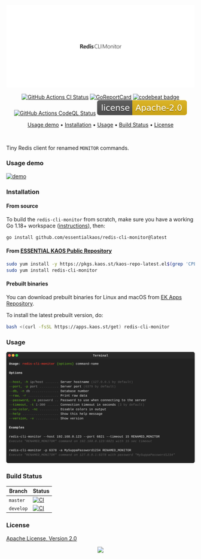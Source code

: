 <p align="center"><a href="#readme"><img src=".github/images/card.svg"/></a></p>

<p align="center">
  <a href="https://kaos.sh/w/redis-cli-monitor/ci"><img src="https://kaos.sh/w/redis-cli-monitor/ci.svg" alt="GitHub Actions CI Status" /></a>
  <a href="https://kaos.sh/r/redis-cli-monitor"><img src="https://kaos.sh/r/redis-cli-monitor.svg" alt="GoReportCard" /></a>
  <a href="https://kaos.sh/b/redis-cli-monitor"><img src="https://kaos.sh/b/9503a6f8-c9da-4057-ae44-b079686bcc13.svg" alt="codebeat badge" /></a>
  <a href="https://kaos.sh/w/redis-cli-monitor/codeql"><img src="https://kaos.sh/w/redis-cli-monitor/codeql.svg" alt="GitHub Actions CodeQL Status" /></a>
  <a href="#license"><img src=".github/images/license.svg"/></a>
</p>

<p align="center"><a href="#usage-demo">Usage demo</a> • <a href="#installation">Installation</a> • <a href="#usage">Usage</a> • <a href="#build-status">Build Status</a> • <a href="#license">License</a></p>

<br/>

Tiny Redis client for renamed `MONITOR` commands.

### Usage demo

[![demo](https://gh.kaos.st/redis-cli-monitor-200.gif)](#usage-demo)

### Installation

#### From source

To build the `redis-cli-monitor` from scratch, make sure you have a working Go 1.18+ workspace ([instructions](https://go.dev/doc/install)), then:

```
go install github.com/essentialkaos/redis-cli-monitor@latest
```

#### From [ESSENTIAL KAOS Public Repository](https://kaos.sh/kaos-repo)

```bash
sudo yum install -y https://pkgs.kaos.st/kaos-repo-latest.el$(grep 'CPE_NAME' /etc/os-release | tr -d '"' | cut -d':' -f5).noarch.rpm
sudo yum install redis-cli-monitor
```

#### Prebuilt binaries

You can download prebuilt binaries for Linux and macOS from [EK Apps Repository](https://apps.kaos.st/redis-cli-monitor/latest).

To install the latest prebuilt version, do:

```bash
bash <(curl -fsSL https://apps.kaos.st/get) redis-cli-monitor
```

### Usage

<img src=".github/images/usage.svg" />

### Build Status

| Branch | Status |
|--------|--------|
| `master` | [![CI](https://kaos.sh/w/redis-cli-monitor/ci.svg?branch=master)](https://kaos.sh/w/redis-cli-monitor/ci?query=branch:master) |
| `develop` | [![CI](https://kaos.sh/w/redis-cli-monitor/ci.svg?branch=master)](https://kaos.sh/w/redis-cli-monitor/ci?query=branch:develop) |

### License

[Apache License, Version 2.0](https://www.apache.org/licenses/LICENSE-2.0)

<p align="center"><a href="https://essentialkaos.com"><img src="https://gh.kaos.st/ekgh.svg"/></a></p>
